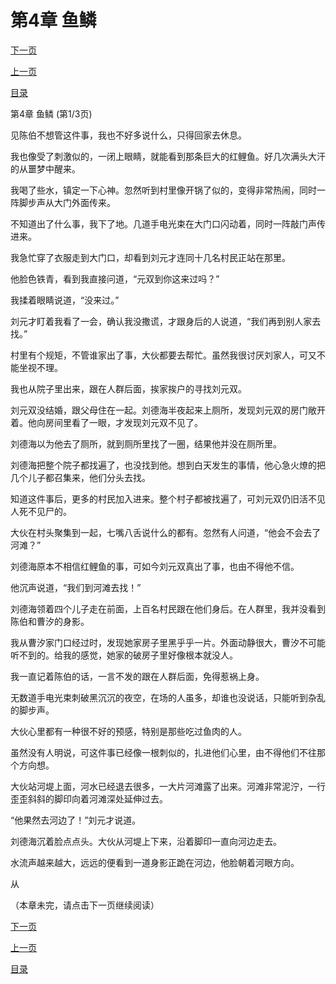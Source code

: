 <h1>第4章   鱼鳞</h1>
            <div><p><a href="./10_%E7%AC%AC4%E7%AB%A0_%E9%B1%BC%E9%B3%9E.md">下一页</a></p><p><a href="./8_%E7%AC%AC3%E7%AB%A0_%E4%B8%AD%E9%82%AA.md">上一页</a></p><p><a href="../">目录</a></p></div>
            <div><p>第4章   鱼鳞 (第1/3页)</p><p>见陈伯不想管这件事，我也不好多说什么，只得回家去休息。</p><p>我也像受了刺激似的，一闭上眼睛，就能看到那条巨大的红鲤鱼。好几次满头大汗的从噩梦中醒来。</p><p>我喝了些水，镇定一下心神。忽然听到村里像开锅了似的，变得非常热闹，同时一阵脚步声从大门外面传来。</p><p>不知道出了什么事，我下了地。几道手电光束在大门口闪动着，同时一阵敲门声传进来。</p><p>我急忙穿了衣服走到大门口，却看到刘元才连同十几名村民正站在那里。</p><p>他脸色铁青，看到我直接问道，“元双到你这来过吗？”</p><p>我揉着眼睛说道，“没来过。”</p><p>刘元才盯着我看了一会，确认我没撒谎，才跟身后的人说道，“我们再到别人家去找。”</p><p>村里有个规矩，不管谁家出了事，大伙都要去帮忙。虽然我很讨厌刘家人，可又不能坐视不理。</p><p>我也从院子里出来，跟在人群后面，挨家挨户的寻找刘元双。</p><p>刘元双没结婚，跟父母住在一起。刘德海半夜起来上厕所，发现刘元双的房门敞开着。他向房间里看了一眼，才发现刘元双不见了。</p><p>刘德海以为他去了厕所，就到厕所里找了一圈，结果他并没在厕所里。</p><p>刘德海把整个院子都找遍了，也没找到他。想到白天发生的事情，他心急火燎的把几个儿子都召集来，他们分头去找。</p><p>知道这件事后，更多的村民加入进来。整个村子都被找遍了，可刘元双仍旧活不见人死不见尸的。</p><p>大伙在村头聚集到一起，七嘴八舌说什么的都有。忽然有人问道，“他会不会去了河滩？”</p><p>刘德海原本不相信红鲤鱼的事，可如今刘元双真出了事，也由不得他不信。</p><p>他沉声说道，“我们到河滩去找！”</p><p>刘德海领着四个儿子走在前面，上百名村民跟在他们身后。在人群里，我并没看到陈伯和曹汐的身影。</p><p>我从曹汐家门口经过时，发现她家房子里黑乎乎一片。外面动静很大，曹汐不可能听不到的。给我的感觉，她家的破房子里好像根本就没人。</p><p>我一直记着陈伯的话，一言不发的跟在人群后面，免得惹祸上身。</p><p>无数道手电光束刺破黑沉沉的夜空，在场的人虽多，却谁也没说话，只能听到杂乱的脚步声。</p><p>大伙心里都有一种很不好的预感，特别是那些吃过鱼肉的人。</p><p>虽然没有人明说，可这件事已经像一根刺似的，扎进他们心里，由不得他们不往那个方向想。</p><p>大伙站河堤上面，河水已经退去很多，一大片河滩露了出来。河滩非常泥泞，一行歪歪斜斜的脚印向着河滩深处延伸过去。</p><p>“他果然去河边了！”刘元才说道。</p><p>刘德海沉着脸点点头。大伙从河堤上下来，沿着脚印一直向河边走去。</p><p>水流声越来越大，远远的便看到一道身影正跪在河边，他脸朝着河眼方向。</p><p>从</p><p>（本章未完，请点击下一页继续阅读）</p></div>
            <div><p><a href="./10_%E7%AC%AC4%E7%AB%A0_%E9%B1%BC%E9%B3%9E.md">下一页</a></p><p><a href="./8_%E7%AC%AC3%E7%AB%A0_%E4%B8%AD%E9%82%AA.md">上一页</a></p><p><a href="../">目录</a></p></div>